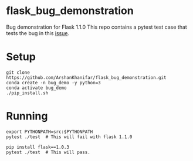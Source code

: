 # flask_bug_demonstration
Bug demonstration for Flask 1.1.0
This repo contains a pytest test case that tests the bug in this [issue](https://github.com/pallets/flask/issues/3287). 

# Setup
```
git clone https://github.com/ArshanKhanifar/flask_bug_demonstration.git
conda create -n bug_demo -y python=3
conda activate bug_demo
./pip_install.sh
```

# Running
```
export PYTHONPATH=src:$PYTHONPATH
pytest ./test  # This will fail with flask 1.1.0

pip install flask==1.0.3
pytest ./test  # This will pass.
```
